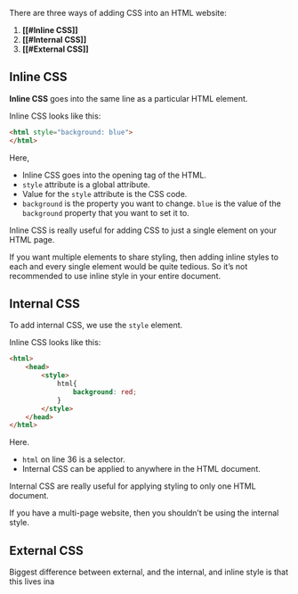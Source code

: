 There are three ways of adding CSS into an HTML website:
1. **[[#Inline CSS]]**
2. **[[#Internal CSS]]**
3. **[[#External CSS]]**

## Inline CSS

**Inline CSS** goes into the same line as a particular HTML element.

Inline CSS looks like this:

```html
<html style="background: blue">
</html>
```

Here,
- Inline CSS goes into the opening tag of the HTML.
- `style` attribute is a global attribute.
- Value for the `style` attribute is the CSS code.
- `background` is the property you want to change. `blue` is the value of the `background` property that you want to set it to.

Inline CSS is really useful for adding CSS to  just a single element on your HTML page.

If you want multiple elements to share styling, then adding inline styles to each and every single element would be quite tedious. So it’s not recommended to use inline style in your entire document. 

## Internal CSS

To add internal CSS, we use the `style` element.

Inline CSS looks like this:
```html
<html>
	<head>
		<style>
			html{
				background: red;
			}
		</style>
	</head>
</html>
```

Here.
- `html` on line 36 is a selector.
- Internal CSS can be applied to anywhere in the HTML document.

Internal CSS are really useful for applying styling to only one HTML document.

If you have a multi-page website, then you shouldn’t be using the internal style.

## External CSS

Biggest difference between external, and the internal, and inline style is that this lives ina  